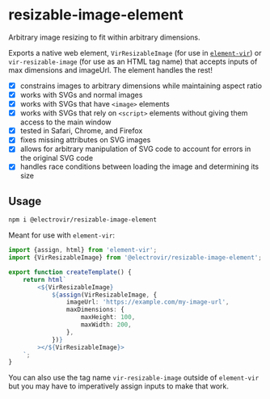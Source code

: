 # resizable-image-element

Arbitrary image resizing to fit within arbitrary dimensions.

Exports a native web element, `VirResizableImage` (for use in [`element-vir`](https://www.npmjs.com/package/element-vir)) or `vir-resizable-image` (for use as an HTML tag name) that accepts inputs of max dimensions and imageUrl. The element handles the rest!

-   [x] constrains images to arbitrary dimensions while maintaining aspect ratio
-   [x] works with SVGs and normal images
-   [x] works with SVGs that have `<image>` elements
-   [x] works with SVGs that rely on `<script>` elements without giving them access to the main window
-   [x] tested in Safari, Chrome, and Firefox
-   [x] fixes missing attributes on SVG images
-   [x] allows for arbitrary manipulation of SVG code to account for errors in the original SVG code
-   [x] handles race conditions between loading the image and determining its size

## Usage

```bash
npm i @electrovir/resizable-image-element
```

Meant for use with `element-vir`:

<!-- example-link: src/readme-examples/example-usage.example.ts -->

```TypeScript
import {assign, html} from 'element-vir';
import {VirResizableImage} from '@electrovir/resizable-image-element';

export function createTemplate() {
    return html`
        <${VirResizableImage}
            ${assign(VirResizableImage, {
                imageUrl: 'https://example.com/my-image-url',
                maxDimensions: {
                    maxHeight: 100,
                    maxWidth: 200,
                },
            })}
        ></${VirResizableImage}>
    `;
}
```

You can also use the tag name `vir-resizable-image` outside of `element-vir` but you may have to imperatively assign inputs to make that work.

